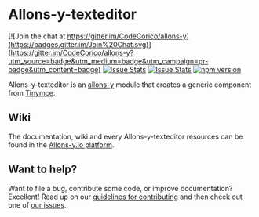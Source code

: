 # Allons-y-texteditor

[![Join the chat at https://gitter.im/CodeCorico/allons-y](https://badges.gitter.im/Join%20Chat.svg)](https://gitter.im/CodeCorico/allons-y?utm_source=badge&utm_medium=badge&utm_campaign=pr-badge&utm_content=badge)
[![Issue Stats](http://issuestats.com/github/codecorico/allons-y-texteditor/badge/issue)](http://issuestats.com/github/codecorico/allons-y)
[![Issue Stats](http://issuestats.com/github/codecorico/allons-y-texteditor/badge/pr)](http://issuestats.com/github/codecorico/allons-y)
[![npm version](https://badge.fury.io/js/allons-y-texteditor.svg)](https://badge.fury.io/js/allons-y-texteditor)

Allons-y-texteditor is an [allons-y](https://github.com/CodeCorico/allons-y) module that creates a generic component from [Tinymce](https://www.npmjs.com/package/tinymce).

## Wiki

The documentation, wiki and every Allons-y-texteditor resources can be found in the [Allons-y.io platform](http://allons-y.io).

## Want to help?

Want to file a bug, contribute some code, or improve documentation? Excellent! Read up on our [guidelines for contributing](CONTRIBUTING.md) and then check out one of [our issues](https://github.com/CodeCorico/allons-y-texteditor/issues).
